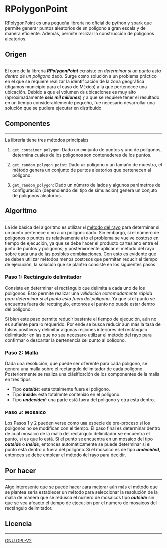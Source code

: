 # RPolygonPoint

[RPolygonPoint](https://github.com/jodac2/rpolygonpoint.git) es una pequeña librería no oficial de python y spark que permite generar puntos aleatorios de un poligono a gran escala y de manera eficiente. Además, permite realizar la construcción de poligonos aleatorios.

## Origen
---

El core de la librería ***RPolygonPoint*** consiste en *determinar si un punto esta dentro de un polígono* dado. Surge como solución a un problema práctico en el que se requiere realizar la identificación de la zona geográfica (digamos municipio para el caso de México) a la que pertenecee una ubicación. Debido a que el volumen de ubicaciones es muy alto (aproximadamente ***seis mil millones***) y a que se requiere tener el resultado en un tiempo considerablemente pequeño, fue necesario desarrollar una solución que se pudiera ejecutar en distribuido. 


## Componentes
---

La librería tiene tres métodos principales

1. `get_container_polygon`: Dado un conjunto de puntos y uno de polígonos, determina cuales de los polígonos son contenederes de los puntos.

2. `get_random_polygon_point`: Dado un polígono y un tamaño de muestra, el método genera un conjunto de puntos aleatorios que pertenecen al polígono.

3. `get_random_polygon`: Dado un número de lados y algunos parámetros de configuración (dependiendo del tipo de simulación) genera un conjuto de polígonos aleatorios.

## Algoritmo
---

 La ide básica del algoritmo es utilizar el [método del rayo](https://en.wikipedia.org/wiki/Point_in_polygon) para determinar si un punto pertenece o no a un polígono dado. Sin embargo, si el número de polígonos o puntos es relativamente alto el problema se vuelve costoso en tiempo de ejecución, ya que se debe hacer el producto cartesiano entre el junto de puntos y polígonos; y posteriormente aplicar el método del rayo sobre cada una de las posibles combinaciones. Con esto es evidente que se deben utilizar métodos menos costosos que permitan reducir el tiempo de ejecución, la solución que se plantea consiste en los siguientes pasos.


 ### Paso 1: Rectángulo delimitador 
 
Consiste en determinar el rectángulo que delimita a cada uno de los polígonos. Esto permite realizar una *validación extremadamente rápida para determinar si el punto esta fuera del polígono*.  Ya que si el punto se encuentra fuera del rectángulo, entonces el punto no puede estar dentro del polígono.

Si bien este paso permite reducir bastante el tiempo de ejecución, aún no es sufiente para lo requerido. Por ende se busca reducir aún más la tasa de falsos positivos y delimitar algunas regiones interiores del rectángulo delimitador en las que no sea necesarío utilizar el método del rayo para confirmar o descartar la pertenencia del punto al polígono.

### Paso 2: Malla

Dada una resolución, que puede ser diferente para cada polígono, se genera una malla sobre el rectángulo delimitador de cada polígono. Posteriormente se realiza una clásificación de los componentes de la malla en tres tipos

- Tipo ***outside***: está totalmente fuera el polígono.
- Tipo **inside**: está totalmnte contenido en el polígono.
- Tipo ***undecided***: una parte está fuera del polígono y otra está dentro.

### Paso 3: Mosaico

Los Pasos 1 y 2 pueden verse como una especie de pre-proceso si los polígonos no se modifican con el tiempo. El paso final es determinar dentro de cual mosaico de la malla del rectángulo delimitador se encuentra el punto, si es que lo está. Si el punto se encuentra en un mosaico del tipo ***outside*** o ***inside***, entonces automáticamente se puede determinar si el punto está dentro o fuera del polígono. Si el mosaico es de tipo ***undecided***, entonces se debe emplear el método del rayo para decidir.

## Por hacer
---

Algo interesente que se puede hacer para mejorar aún más el método que se plantea sería establecer un método para seleccionar la resolución de la malla de manera que se redusca el número de mosaicos tipo ***outside*** sin que se vea afeacto el tiempo de ejecución por el número de mosaicos del rectángulo delimitador.



## Licencia
---

[GNU GPL-V2](https://www.gnu.org/licenses/old-licenses/gpl-2.0.txt)
